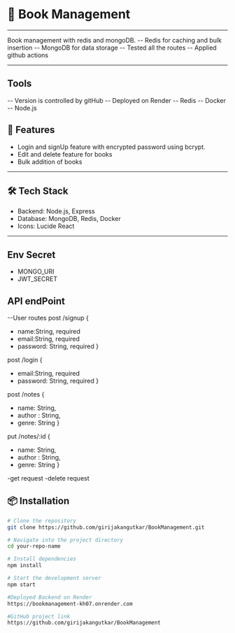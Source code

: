 # 📘 Book Management

---
Book management with redis and mongoDB.
-- Redis for caching and bulk insertion
-- MongoDB for data storage
-- Tested all the routes
-- Applied github actions

---

## Tools

-- Version is controlled by gitHub
-- Deployed on Render
-- Redis
-- Docker
-- Node.js

## 🚀 Features

- Login and signUp feature with encrypted password using bcrypt.
- Edit and delete feature for books
- Bulk addition of books

---

## 🛠️ Tech Stack

- Backend: Node.js, Express
- Database: MongoDB, Redis, Docker
- Icons: Lucide React

---

## Env Secret

- MONGO_URI
- JWT_SECRET

## API endPoint

--User routes
post /signup
{
- name:String, required
-  email:String, required
- password: String, required
}

post /login
{
- email:String, required
- password: String, required
}

post /notes
{
- name: String,
- author : String,
- genre: String
}

put /notes/:id
{
- name: String,
- author : String,
- genre: String
}

-get request 
-delete request

## 📦 Installation

```bash
# Clone the repository
git clone https://github.com/girijakangutkar/BookManagement.git

# Navigate into the project directory
cd your-repo-name

# Install dependencies
npm install

# Start the development server
npm start

#Deployed Backend on Render
https://bookmanagement-kh07.onrender.com

#GitHub project link
https://github.com/girijakangutkar/BookManagement
```
